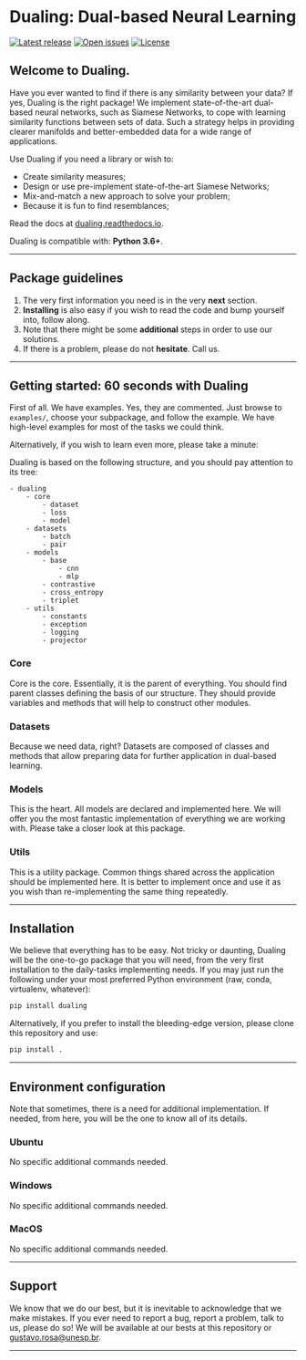 # Dualing: Dual-based Neural Learning

[![Latest release](https://img.shields.io/github/release/gugarosa/dualing.svg)](https://github.com/gugarosa/dualing/releases)
[![Open issues](https://img.shields.io/github/issues/gugarosa/dualing.svg)](https://github.com/gugarosa/dualing/issues)
[![License](https://img.shields.io/github/license/gugarosa/dualing.svg)](https://github.com/gugarosa/dualing/blob/master/LICENSE)

## Welcome to Dualing.

Have you ever wanted to find if there is any similarity between your data? If yes, Dualing is the right package! We implement state-of-the-art dual-based neural networks, such as Siamese Networks, to cope with learning similarity functions between sets of data. Such a strategy helps in providing clearer manifolds and better-embedded data for a wide range of applications.

Use Dualing if you need a library or wish to:

* Create similarity measures;
* Design or use pre-implement state-of-the-art Siamese Networks;
* Mix-and-match a new approach to solve your problem;
* Because it is fun to find resemblances;

Read the docs at [dualing.readthedocs.io](https://dualing.readthedocs.io).

Dualing is compatible with: **Python 3.6+**.

---

## Package guidelines

1. The very first information you need is in the very **next** section.
2. **Installing** is also easy if you wish to read the code and bump yourself into, follow along.
3. Note that there might be some **additional** steps in order to use our solutions.
4. If there is a problem, please do not **hesitate**. Call us.

---

## Getting started: 60 seconds with Dualing

First of all. We have examples. Yes, they are commented. Just browse to `examples/`, choose your subpackage, and follow the example. We have high-level examples for most of the tasks we could think.

Alternatively, if you wish to learn even more, please take a minute:

Dualing is based on the following structure, and you should pay attention to its tree:

```
- dualing
    - core
        - dataset
        - loss
        - model
    - datasets
        - batch
        - pair
    - models
        - base
            - cnn
            - mlp
        - contrastive
        - cross_entropy
        - triplet
    - utils
        - constants
        - exception
        - logging
        - projector
```

### Core

Core is the core. Essentially, it is the parent of everything. You should find parent classes defining the basis of our structure. They should provide variables and methods that will help to construct other modules.

### Datasets

Because we need data, right? Datasets are composed of classes and methods that allow preparing data for further application in dual-based learning.

### Models

This is the heart. All models are declared and implemented here. We will offer you the most fantastic implementation of everything we are working with. Please take a closer look at this package.

### Utils

This is a utility package. Common things shared across the application should be implemented here. It is better to implement once and use it as you wish than re-implementing the same thing repeatedly.

---

## Installation

We believe that everything has to be easy. Not tricky or daunting, Dualing will be the one-to-go package that you will need, from the very first installation to the daily-tasks implementing needs. If you may just run the following under your most preferred Python environment (raw, conda, virtualenv, whatever):

```Python
pip install dualing
```

Alternatively, if you prefer to install the bleeding-edge version, please clone this repository and use:

```Python
pip install .
```

---

## Environment configuration

Note that sometimes, there is a need for additional implementation. If needed, from here, you will be the one to know all of its details.

### Ubuntu

No specific additional commands needed.

### Windows

No specific additional commands needed.

### MacOS

No specific additional commands needed.

---

## Support

We know that we do our best, but it is inevitable to acknowledge that we make mistakes. If you ever need to report a bug, report a problem, talk to us, please do so! We will be available at our bests at this repository or gustavo.rosa@unesp.br.

---